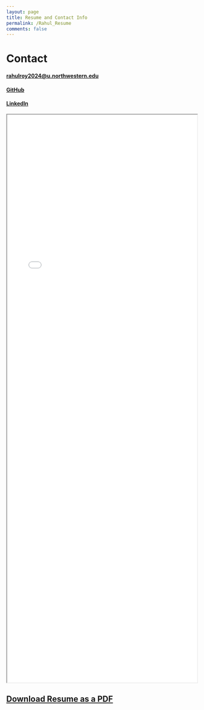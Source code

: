 ```yaml
---
layout: page
title: Resume and Contact Info
permalink: /Rahul_Resume
comments: false
---
```


# Contact

#### rahulroy2024@u.northwestern.edu

#### [GitHub](https://github.com/roy2909)

#### [LinkedIn](https://www.linkedin.com/in/rahul-roy2909/) 

<iframe src="_pages/rahul_resume.pdf" width="100%" height="1500px">
</iframe>

## [Download Resume as a PDF](rahul_resume.pdf)